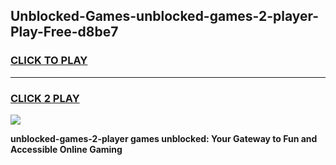 
## Unblocked-Games-unblocked-games-2-player-Play-Free-d8be7
<h3>
<a href="https://premium76.site?title=unblocked-games-2-player&ref=20A">CLICK TO PLAY</a></h3>
<hr>

<h3>
<a href="https://premium76.site?title=unblocked-games-2-player&ref=20A">CLICK 2 PLAY</a>
  
</h3>

<a href="https://premium76.site?title=unblocked-games-2-player&ref=20A"><img src="https://clearcache.store/games.png"></a>


**unblocked-games-2-player games unblocked: Your Gateway to Fun and Accessible Online Gaming**
